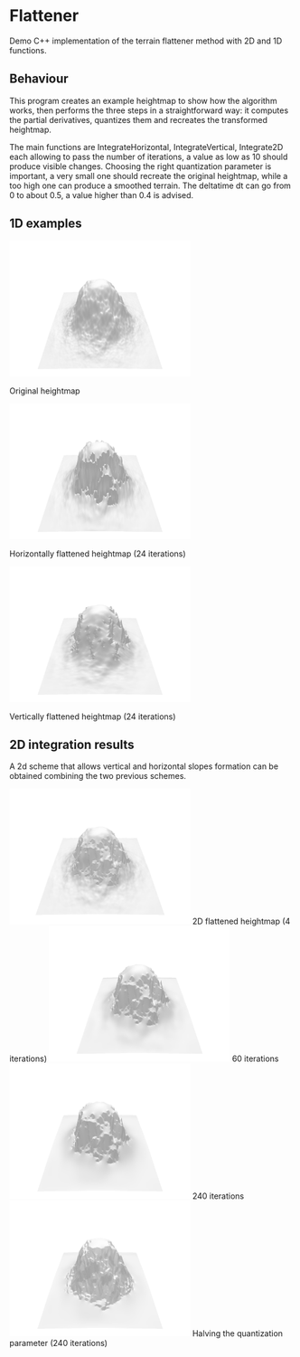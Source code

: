 # Flattener 
Demo C++ implementation of the terrain flattener method with 2D and 1D functions.

## Behaviour
This program creates an example heightmap to show how the algorithm works, then performs the three steps in a straightforward way: it computes the partial derivatives, quantizes them and recreates the transformed heightmap.

The main functions are IntegrateHorizontal, IntegrateVertical, Integrate2D each allowing to pass the number of iterations, a value as low as 10 should produce visible changes. Choosing the right quantization parameter is important, a very small one should recreate the original heightmap, while a too high one can produce a smoothed terrain. The deltatime dt can go from 0 to about 0.5, a value higher than 0.4 is advised.


## 1D examples

<img src="/images/screen0.png" width="320">  

Original heightmap

<img src="/images/screen_h60_24.png" width="320">  

Horizontally flattened heightmap (24 iterations)

<img src="/images/screen_v60_24.png" width="320">  

Vertically flattened heightmap (24 iterations)

## 2D integration results
A 2d scheme that allows vertical and horizontal slopes formation can be obtained combining the two previous schemes.

<img src="/images/screen60_4.png" width="320">  
2D flattened heightmap (4 iterations)

<img src="/images/screen60_60.png" width="320">  
60 iterations

<img src="/images/screen60_240.png" width="320">  
240 iterations

<img src="/images/screen30_240.png" width="320">  
Halving the quantization parameter (240 iterations)
